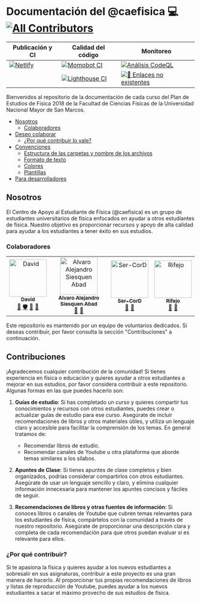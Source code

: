 # Documentación del @caefisica 💻 <!-- ALL-CONTRIBUTORS-BADGE:START - Do not remove or modify this section -->[![All Contributors](https://img.shields.io/badge/all_contributors-4-orange.svg?style=flat-square)](#contributors-)<!-- ALL-CONTRIBUTORS-BADGE:END -->

| Publicación y CI | Calidad del código | Monitoreo |
| --------------- | ------------------ | --------- |
| [![Netlify](https://api.netlify.com/api/v1/badges/abc167f5-8dee-48db-a7da-3c97c18849be/deploy-status)](https://app.netlify.com/sites/caefis/deploys) | [![Momobot CI](https://github.com/caefisica/web/actions/workflows/node.js_ci.yml/badge.svg)](https://github.com/caefisica/web/actions/workflows/node.js_ci.yml) | [![Análisis CodeQL](https://github.com/caefisica/web/actions/workflows/codeql-analysis.yml/badge.svg)](https://github.com/caefisica/web/actions/workflows/analisis_codeql.yml) |
| | [![Lighthouse CI](https://github.com/caefisica/web/actions/workflows/lighthouse.yml/badge.svg)](https://github.com/caefisica/web/actions/workflows/lighthouse.yml) | [![🔎 Enlaces no existentes](https://github.com/caefisica/web/actions/workflows/enlaces_404.yml/badge.svg)](https://github.com/caefisica/web/actions/workflows/enlaces_404.yml) |

Bienvenidos al repositorio de la documentación de cada curso del Plan de Estudios de Física 2018 de la Facultad de Ciencias Físicas de la Universidad Nacional Mayor de San Marcos.

- [Nosotros](#nosotros)
  - [Colaboradores](#colaboradores)
- [Deseo colaborar](#contribuciones)
  - [¿Por qué contribuir lo vale?](#¿por-qué-contribuir?)
- [Convenciones](/docs/convenciones.md#convenciones)
  - [Estructura de las carpetas y nombre de los archivos](/docs/convenciones.md#estructura-del-directorio-y-nombre-de-los-archivos)
  - [Formato de texto](/docs/convenciones.md#formato-del-texto)
  - [Colores](/docs/convenciones.md#colores)
  - [Plantillas](/docs/convenciones.md#plantillas)
- [Para desarrolladores](/docs/instalaci%C3%B3n.md#desarrolladores)

## Nosotros

El Centro de Apoyo al Estudiante de Física (@caefisica) es un grupo de estudiantes universitarios de física enfocados en ayudar a otros estudiantes de física. Nuestro objetivo es proporcionar recursos y apoyo de alta calidad para ayudar a los estudiantes a tener éxito en sus estudios.

### Colaboradores

<!-- ALL-CONTRIBUTORS-LIST:START - Do not remove or modify this section -->
<!-- prettier-ignore-start -->
<!-- markdownlint-disable -->
<table>
  <tbody>
    <tr>
      <td align="center"><a href="http://totallynotdavid.github.io"><img src="https://avatars.githubusercontent.com/u/20960328?v=4?s=100" width="100px;" alt="David"/><br /><sub><b>David</b></sub></a><br /><a href="#maintenance-totallynotdavid" title="Maintenance">🚧</a> <a href="#security-totallynotdavid" title="Security">🛡️</a> <a href="#research-totallynotdavid" title="Research">🔬</a> <a href="#blog-totallynotdavid" title="Blogposts">📝</a></td>
      <td align="center"><a href="https://github.com/alvaro18101"><img src="https://avatars.githubusercontent.com/u/75409414?v=4?s=100" width="100px;" alt="Alvaro Alejandro Siesquen Abad"/><br /><sub><b>Alvaro Alejandro Siesquen Abad</b></sub></a><br /><a href="#research-alvaro18101" title="Research">🔬</a> <a href="#blog-alvaro18101" title="Blogposts">📝</a></td>
      <td align="center"><a href="https://github.com/Ser-CorD"><img src="https://avatars.githubusercontent.com/u/98802192?v=4?s=100" width="100px;" alt="Ser-CorD"/><br /><sub><b>Ser-CorD</b></sub></a><br /><a href="#research-Ser-CorD" title="Research">🔬</a> <a href="#blog-Ser-CorD" title="Blogposts">📝</a></td>
      <td align="center"><a href="https://github.com/Rifejo"><img src="https://avatars.githubusercontent.com/u/99055529?v=4?s=100" width="100px;" alt="Rifejo"/><br /><sub><b>Rifejo</b></sub></a><br /><a href="#research-Rifejo" title="Research">🔬</a> <a href="#blog-Rifejo" title="Blogposts">📝</a></td>
    </tr>
  </tbody>
</table>

<!-- markdownlint-restore -->
<!-- prettier-ignore-end -->

<!-- ALL-CONTRIBUTORS-LIST:END -->

Este repositorio es mantenido por un equipo de voluntarios dedicados. Si deseas contribuir, por favor consulta la sección "Contribuciones" a continuación.

## Contribuciones

¡Agradecemos cualquier contribución de la comunidad! Si tienes experiencia en física o educación y quieres ayudar a otros estudiantes a mejorar en sus estudios, por favor considera contribuir a este repositorio. Algunas formas en las que puedes hacerlo son:

1. **Guías de estudio**: Si has completado un curso y quieres compartir tus conocimientos y recursos con otros estudiantes, puedes crear o actualizar guías de estudio para ese curso. Asegúrate de incluir recomendaciones de libros y otros materiales útiles, y utiliza un lenguaje claro y accesible para facilitar la comprensión de los temas. En general tratamos de:

   - Recomendar libros de estudio.
   - Recomendar canales de Youtube u otra plataforma que aborde temas similares a los sílabos.

2. **Apuntes de Clase**: Si tienes apuntes de clase completos y bien organizados, podrías considerar compartirlos con otros estudiantes. Asegúrate de usar un lenguaje sencillo y claro, y elimina cualquier información innecesaria para mantener los apuntes concisos y fáciles de seguir.

3. **Recomendaciones de libros y otras fuentes de información**: Si conoces libros o canales de Youtube que cubren temas relevantes para los estudiantes de física, compártelos con la comunidad a través de nuestro repositorio. Asegúrate de proporcionar una descripción clara y completa de cada recomendación para que otros puedan evaluar si es relevante para ellos.

### ¿Por qué contribuir?

Si te apasiona la física y quieres ayudar a los nuevos estudiantes a sobresalir en sus asignaturas, contribuir a este proyecto es una gran manera de hacerlo. Al proporcionar tus propias recomendaciones de libros y listas de reproducción de Youtube, puedes ayudar a los nuevos estudiantes a sacar el máximo provecho de sus estudios de física.
